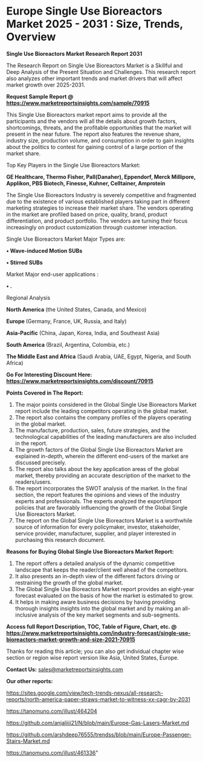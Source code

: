 # Europe Single Use Bioreactors Market 2025 - 2031 : Size, Trends, Overview

<strong>Single Use Bioreactors Market Research Report 2031</strong>

The Research Report on Single Use Bioreactors Market is a Skillful and Deep Analysis of the Present Situation and Challenges. This research report also analyzes other important trends and market drivers that will affect market growth over 2025-2031.

<strong>Request Sample Report @ <a href=https://www.marketreportsinsights.com/sample/70915>https://www.marketreportsinsights.com/sample/70915</a></strong>

This Single Use Bioreactors market report aims to provide all the participants and the vendors will all the details about growth factors, shortcomings, threats, and the profitable opportunities that the market will present in the near future. The report also features the revenue share, industry size, production volume, and consumption in order to gain insights about the politics to contest for gaining control of a large portion of the market share.

Top Key Players in the Single Use Bioreactors Market:

<strong>GE Healthcare, Thermo Fisher, Pall(Danaher), Eppendorf, Merck Millipore, Applikon, PBS Biotech, Finesse, Kuhner, Celltainer, Amprotein</strong>

The Single Use Bioreactors Industry is severely competitive and fragmented due to the existence of various established players taking part in different marketing strategies to increase their market share. The vendors operating in the market are profiled based on price, quality, brand, product differentiation, and product portfolio. The vendors are turning their focus increasingly on product customization through customer interaction.

Single Use Bioreactors Market Major Types are:

<strong>• Wave-induced Motion SUBs

• Stirred SUBs</strong>

Market Major end-user applications :

<strong>• .</strong>

Regional Analysis

</u><strong><b>North America</b></strong> (the United States, Canada, and Mexico)

<strong><b>Europe </b></strong>(Germany, France, UK, Russia, and Italy)

<strong><b>Asia-Pacific</b></strong> (China, Japan, Korea, India, and Southeast Asia)

<strong><b>South America</b></strong> (Brazil, Argentina, Colombia, etc.)

<strong><b>The Middle East and Africa</b></strong> (Saudi Arabia, UAE, Egypt, Nigeria, and South Africa)

<strong>Go For Interesting Discount Here: <a href=https://www.marketreportsinsights.com/discount/70915>https://www.marketreportsinsights.com/discount/70915</a></strong>

<strong>Points Covered in The Report:</strong>
<ol>
  <li>The major points considered in the Global Single Use Bioreactors Market report include the leading competitors operating in the global market.</li>
  <li>The report also contains the company profiles of the players operating in the global market.</li>
  <li>The manufacture, production, sales, future strategies, and the technological capabilities of the leading manufacturers are also included in the report.</li>
  <li>The growth factors of the Global Single Use Bioreactors Market are explained in-depth, wherein the different end-users of the market are discussed precisely.</li>
  <li>The report also talks about the key application areas of the global market, thereby providing an accurate description of the market to the readers/users.</li>
  <li>The report incorporates the SWOT analysis of the market. In the final section, the report features the opinions and views of the industry experts and professionals. The experts analyzed the export/import policies that are favorably influencing the growth of the Global Single Use Bioreactors Market.</li>
  <li>The report on the Global Single Use Bioreactors Market is a worthwhile source of information for every policymaker, investor, stakeholder, service provider, manufacturer, supplier, and player interested in purchasing this research document.</li>
</ol>
<strong>Reasons for Buying Global Single Use Bioreactors Market Report:</strong>

<ol>
  <li>The report offers a detailed analysis of the dynamic competitive landscape that keeps the reader/client well ahead of the competitors.</li>
  <li>It also presents an in-depth view of the different factors driving or restraining the growth of the global market.</li>
  <li>The Global Single Use Bioreactors Market report provides an eight-year forecast evaluated on the basis of how the market is estimated to grow.</li>
  <li>It helps in making aware business decisions by having providing thorough insights insights into the global market and by making an all-inclusive analysis of the key market segments and sub-segments.</li>
</ol>
<strong>Access full Report Description, TOC, Table of Figure, Chart, etc. @ <a href=https://www.marketreportsinsights.com/industry-forecast/single-use-bioreactors-market-growth-and-size-2021-70915>https://www.marketreportsinsights.com/industry-forecast/single-use-bioreactors-market-growth-and-size-2021-70915</a></strong>


Thanks for reading this article; you can also get individual chapter wise section or region wise report version like Asia, United States, Europe.

<strong>Contact Us:</strong>
sales@marketreportsinsights.com

<strong>Our other reports:</strong>

<a href=https://sites.google.com/view/tech-trends-nexus/all-research-reports/north-america-paper-straws-market-to-witness-xx-cagr-by-2031>https://sites.google.com/view/tech-trends-nexus/all-research-reports/north-america-paper-straws-market-to-witness-xx-cagr-by-2031</a>

<a href=https://tanomuno.com/illust/464204>https://tanomuno.com/illust/464204</a>

<a href=https://github.com/anjaliiii21/N/blob/main/Europe-Gas-Lasers-Market.md>https://github.com/anjaliiii21/N/blob/main/Europe-Gas-Lasers-Market.md</a>

<a href=https://github.com/arshdeep76555/trendss/blob/main/Europe-Passenger-Stairs-Market.md>https://github.com/arshdeep76555/trendss/blob/main/Europe-Passenger-Stairs-Market.md</a>

<a href=https://tanomuno.com/illust/461336>https://tanomuno.com/illust/461336</a>"
